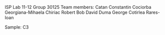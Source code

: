ISP Lab 11-12 
Group 30125 
Team members:
Catan Constantin 
Cociorba Georgiana-Mihaela
Chiriac Robert
Bob David 
Duma George
Cotirlea Rares-Ioan

Sample: C3
